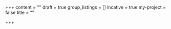 +++
content = ""
draft = true
group_listings = []
incative = true
my-project = false
title = ""

+++

